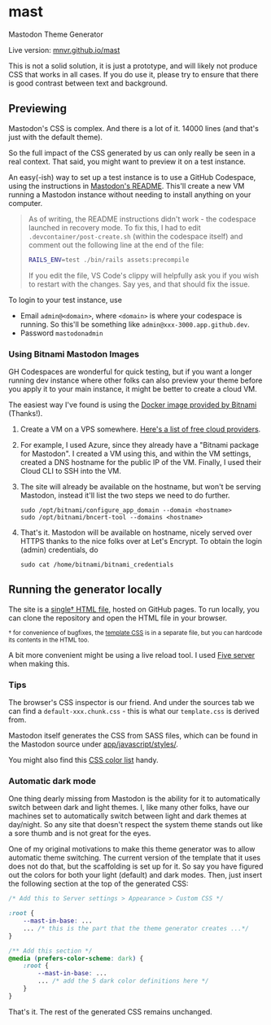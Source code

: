 # mast

Mastodon Theme Generator

Live version: [mnvr.github.io/mast](https://mnvr.github.io/mast/)

This is not a solid solution, it is just a prototype, and will likely not
produce CSS that works in all cases. If you do use it, please try to ensure that
there is good contrast between text and background.

## Previewing

Mastodon's CSS is complex. And there is a lot of it. 14000 lines (and that's
just with the default theme).

So the full impact of the CSS generated by us can only really be seen in a real
context. That said, you might want to preview it on a test instance.

An easy(-ish) way to set up a test instance is to use a GitHub Codespace, using
the instructions in [Mastodon's
README](https://github.com/mastodon/mastodon#github-codespaces). This'll create
a new VM running a Mastodon instance without needing to install anything on your
computer.

> As of writing, the README instructions didn't work - the codespace launched in
> recovery mode. To fix this, I had to edit `.devcontainer/post-create.sh`
> (within the codespace itself) and comment out the following line at the end of
> the file:
>
> ```sh
> RAILS_ENV=test ./bin/rails assets:precompile
> ```
>
> If you edit the file, VS Code's clippy will helpfully ask you if you wish to
> restart with the changes. Say yes, and that should fix the issue.

To login to your test instance, use

* Email `admin@<domain>`, where `<domain>` is where your codespace is running.
  So this'll be something like `admin@xxx-3000.app.github.dev`.
* Password `mastodonadmin`

### Using Bitnami Mastodon Images

GH Codespaces are wonderful for quick testing, but if you want a longer running
dev instance where other folks can also preview your theme before you apply it
to your main instance, it might be better to create a cloud VM.

The easiest way I've found is using the [Docker image provided by
Bitnami](https://hub.docker.com/r/bitnami/mastodon/) (Thanks!).

1. Create a VM on a VPS somewhere. [Here's a list of free cloud
   providers](https://github.com/cloudcommunity/Cloud-Free-Tier-Comparison).

2. For example, I used Azure, since they already have a "Bitnami package for
   Mastodon". I created a VM using this, and within the VM settings, created a
   DNS hostname for the public IP of the VM. Finally, I used their Cloud CLI to
   SSH into the VM.

3. The site will already be available on the hostname, but won't be serving
   Mastodon, instead it'll list the two steps we need to do further.

       sudo /opt/bitnami/configure_app_domain --domain <hostname>
       sudo /opt/bitnami/bncert-tool --domains <hostname>

4. That's it. Mastodon will be available on hostname, nicely served over HTTPS
   thanks to the nice folks over at Let's Encrypt. To obtain the login (admin)
   credentials, do

       sudo cat /home/bitnami/bitnami_credentials


## Running the generator locally

The site is a [single† HTML file](docs/index.html), hosted on GitHub pages. To
run locally, you can clone the repository and open the HTML file in your
browser.

<small>† for convenience of bugfixes, the [template CSS](docs/template.css) is
in a separate file, but you can hardcode its contents in the HTML too.</small>

A bit more convenient might be using a live reload tool. I used [Five
server](https://github.com/yandeu/five-server-vscode) when making this.

### Tips

The browser's CSS inspector is our friend. And under the sources tab we can find
a `default-xxx.chunk.css` - this is what our `template.css` is derived from.

Mastodon itself generates the CSS from SASS files, which can be found in the
Mastodon source under
[app/javascript/styles/](https://github.com/mastodon/mastodon/tree/main/app/javascript/styles).

You might also find this [CSS color list](https://mrmr.io/css-colors) handy.

### Automatic dark mode

One thing dearly missing from Mastodon is the ability for it to automatically
switch between dark and light themes. I, like many other folks, have our
machines set to automatically switch between light and dark themes at day/night.
So any site that doesn't respect the system theme stands out like a sore thumb
and is not great for the eyes.

One of my original motivations to make this theme generator was to allow
automatic theme switching. The current version of the template that it uses does
not do that, but the scaffolding is set up for it. So say you have figured out
the colors for both your light (default) and dark modes. Then, just insert the
following section at the top of the generated CSS:

```css
/* Add this to Server settings > Appearance > Custom CSS */

:root {
    --mast-in-base: ...
    ... /* this is the part that the theme generator creates ...*/
}

/** Add this section */
@media (prefers-color-scheme: dark) {
    :root {
        --mast-in-base: ...
        ... /* add the 5 dark color definitions here */
    }
}
```

That's it. The rest of the generated CSS remains unchanged.
